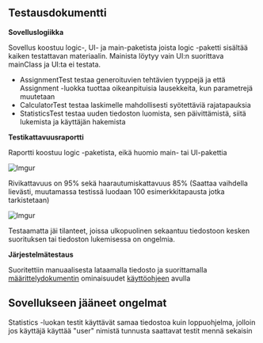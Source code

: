 ## Testausdokumentti

**Sovelluslogiikka**

Sovellus koostuu logic-, UI- ja main-paketista joista logic -paketti sisältää kaiken testattavan materiaalin. Mainista löytyy vain UI:n suorittava mainClass ja UI:ta ei testata.

* AssignmentTest testaa generoituvien tehtävien tyyppejä ja että Assignment -luokka tuottaa oikeanpituisia lausekkeita, kun parametrejä muutetaan
* CalculatorTest testaa laskimelle mahdollisesti syötettäviä rajatapauksia
* StatisticsTest testaa uuden tiedoston luomista, sen päivittämistä, siitä lukemista ja käyttäjän hakemista

**Testikattavuusraportti**

Raportti koostuu logic -paketista, eikä huomio main- tai UI-pakettia

![Imgur](https://i.imgur.com/Wy9WqHC.png)

Rivikattavuus on 95% sekä haarautumiskattavuus 85% (Saattaa vaihdella lievästi, muutamassa testissä luodaan 100 esimerkkitapausta jotka tarkistetaan)

![Imgur](https://i.imgur.com/E4Dhhh5.png)

Testaamatta jäi tilanteet, joissa ulkopuolinen sekaantuu tiedostoon kesken suorituksen tai tiedoston lukemisessa on ongelmia.

**Järjestelmätestaus**

Suoritettiin manuaalisesta lataamalla tiedosto ja suorittamalla [määrittelydokumentin](https://github.com/mcpetri/ot-harjoitustyo/blob/master/Dokumentointi/Maarittelydokumentti.md) ominaisuudet [käyttöohjeen](https://github.com/mcpetri/ot-harjoitustyo/blob/master/Dokumentointi/kayttoohje.md) avulla

## Sovellukseen jääneet ongelmat

Statistics -luokan testit käyttävät samaa tiedostoa kuin loppuohjelma, jolloin jos käyttäjä käyttää "user" nimistä tunnusta saattavat testit mennä sekaisin

